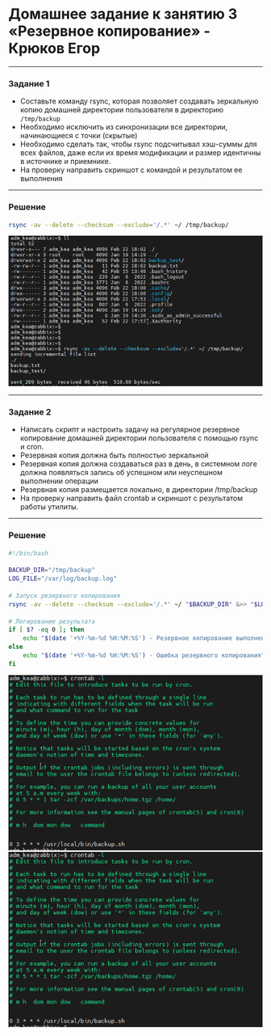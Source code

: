 # Домашнее задание к занятию 3 «Резервное копирование» - Крюков Егор

------

### Задание 1
- Составьте команду rsync, которая позволяет создавать зеркальную копию домашней директории пользователя в директорию `/tmp/backup`
- Необходимо исключить из синхронизации все директории, начинающиеся с точки (скрытые)
- Необходимо сделать так, чтобы rsync подсчитывал хэш-суммы для всех файлов, даже если их время модификации и размер идентичны в источнике и приемнике.
- На проверку направить скриншот с командой и результатом ее выполнения

------

### Решение 

```bash
rsync -av --delete --checksum --exclude='/.*' ~/ /tmp/backup/

```

![Скрин1](1.png)

------

### Задание 2

- Написать скрипт и настроить задачу на регулярное резервное копирование домашней директории пользователя с помощью rsync и cron.
- Резервная копия должна быть полностью зеркальной
- Резервная копия должна создаваться раз в день, в системном логе должна появляться запись об успешном или неуспешном выполнении операции
- Резервная копия размещается локально, в директории /tmp/backup
- На проверку направить файл crontab и скриншот с результатом работы утилиты.

------

### Решение

```bash
#!/bin/bash

BACKUP_DIR="/tmp/backup"
LOG_FILE="/var/log/backup.log"

# Запуск резервного копирования
rsync -av --delete --checksum --exclude='/.*' ~/ "$BACKUP_DIR" &>> "$LOG_FILE"

# Логирование результата
if [ $? -eq 0 ]; then
    echo "$(date '+%Y-%m-%d %H:%M:%S') - Резервное копирование выполнено" >> "$LOG_FILE"
else
    echo "$(date '+%Y-%m-%d %H:%M:%S') - Ошибка резервного копирования" >> "$LOG_FILE"
fi

```

![Скрин1](2-1.png)
![Скрин1](2-2.png)

